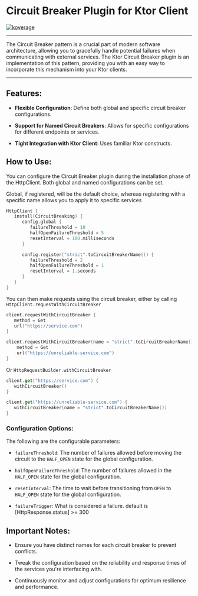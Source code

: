 # Circuit Breaker Plugin for Ktor Client
<a href="file:/Users/ido/IdeaProjects/flax-ktor-plugins/ktor-client-circuit-breaker/build/reports/kover/html/index.html">![koverage](https://img.shields.io/badge/93.58-green?logo=kotlin&label=koverage&style=flat)</a>

---

The Circuit Breaker pattern is a crucial part of modern software architecture, allowing you to gracefully handle potential failures when communicating with external services. The Ktor Circuit Breaker plugin is an implementation of this pattern, providing you with an easy way to incorporate this mechanism into your Ktor clients.

---

## Features:

- **Flexible Configuration**: Define both global and specific circuit breaker configurations.

- **Support for Named Circuit Breakers**: Allows for specific configurations for different endpoints or services.

- **Tight Integration with Ktor Client**: Uses familiar Ktor constructs.

## How to Use:

You can configure the Circuit Breaker plugin during the installation phase of the HttpClient. Both global and named configurations can be set.

Global, if registered, will be the default choice, whereas registering with a specific name allows you to apply it to specific services

```kotlin
HttpClient {
   install(CircuitBreaking) {
      config.global {
         failureThreshold = 10
         halfOpenFailureThreshold = 5
         resetInterval = 100.milliseconds
      }

      config.register("strict".toCircuitBreakerName()) {
         failureThreshold = 2
         halfOpenFailureThreshold = 1
         resetInterval = 1.seconds
      }
   }
}
```

You can then make requests using the circuit breaker, either by calling `HttpClient.requestWithCircuitBreaker` 

```kotlin
client.requestWithCircuitBreaker {
   method = Get
   url("https://service.com")
}

client.requestWithCircuitBreaker(name = "strict".toCircuitBreakerName()) {
    method = Get
    url("https://unreliable-service.com")
}
```

Or `HttpRequestBuilder.withCircuitBreaker` 
```kotlin
client.get("https://service.com") {
   withCircuitBreaker()
}

client.get("https://unreliable-service.com") {
   withCircuitBreaker(name = "strict".toCircuitBreakerName())
}
```

### Configuration Options:

The following are the configurable parameters:

- `failureThreshold`: The number of failures allowed before moving the circuit to the `HALF_OPEN` state for the global configuration.

- `halfOpenFailureThreshold`: The number of failures allowed in the `HALF_OPEN` state for the global configuration.

- `resetInterval`: The time to wait before transitioning from `OPEN` to `HALF_OPEN` state for the global configuration.

- `failureTrigger`: What is considered a failure. default is [HttpResponse.status] >= 300

## Important Notes:

- Ensure you have distinct names for each circuit breaker to prevent conflicts.

- Tweak the configuration based on the reliability and response times of the services you're interfacing with.

- Continuously monitor and adjust configurations for optimum resilience and performance.
